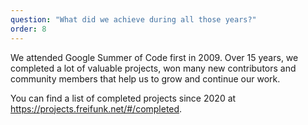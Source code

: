 ```yaml
---
question: "What did we achieve during all those years?"
order: 8
---
```

We attended Google Summer of Code first in 2009. Over 15 years, we completed a lot of valuable projects, won many new contributors and community members that help us to grow and continue our work.

You can find a list of completed projects since 2020 at https://projects.freifunk.net/#/completed.